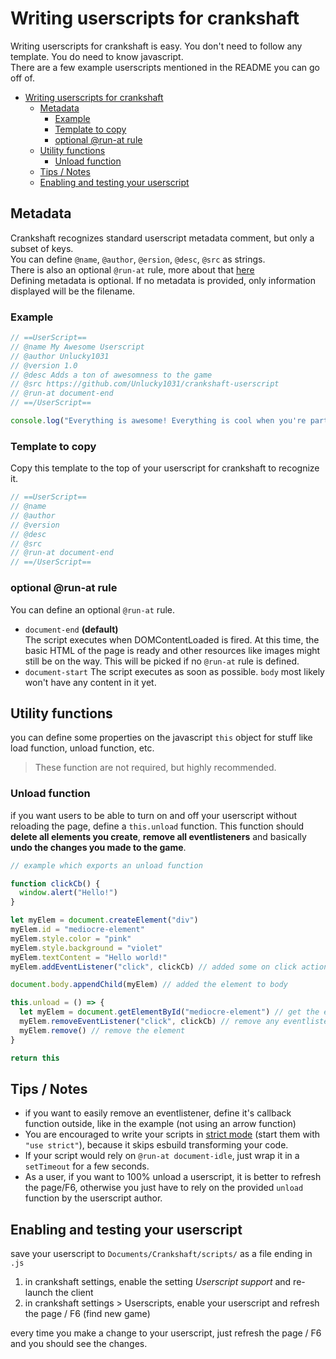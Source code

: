 # Writing userscripts for crankshaft
Writing userscripts for crankshaft is easy. You don't need to follow any template. You do need to know javascript.  
There are a few example userscripts mentioned in the README you can go off of.  

- [Writing userscripts for crankshaft](#writing-userscripts-for-crankshaft)
  - [Metadata](#metadata)
    - [Example](#example)
    - [Template to copy](#template-to-copy)
    - [optional @run-at rule](#optional-run-at-rule)
  - [Utility functions](#utility-functions)
    - [Unload function](#unload-function)
  - [Tips / Notes](#tips--notes)
  - [Enabling and testing your userscript](#enabling-and-testing-your-userscript)

## Metadata
Crankshaft recognizes standard userscript metadata comment, but only a subset of keys.  
You can define `@name`, `@author`, `@ersion`, `@desc`, `@src` as strings.  
There is also an optional `@run-at` rule, more about that [here](#optional-run-at-rule)  
Defining metadata is optional. If no metadata is provided, only information displayed will be the filename.  
  
### Example
```js
// ==UserScript==
// @name My Awesome Userscript
// @author Unlucky1031
// @version 1.0
// @desc Adds a ton of awesomness to the game
// @src https://github.com/Unlucky1031/crankshaft-userscript
// @run-at document-end
// ==/UserScript==

console.log("Everything is awesome! Everything is cool when you're part of a team!")
```
  
### Template to copy
Copy this template to the top of your userscript for crankshaft to recognize it.  
```js
// ==UserScript==
// @name 
// @author 
// @version 
// @desc 
// @src
// @run-at document-end 
// ==/UserScript==
```

### optional @run-at rule
You can define an optional `@run-at` rule.
- `document-end` **(default)**  
  The script executes when DOMContentLoaded is fired. At this time, the basic HTML of the page is ready and other resources like images might still be on the way. This will be picked if no `@run-at` rule is defined.
- `document-start`
  The script executes as soon as possible. `body` most likely won't have any content in it yet.

## Utility functions
you can define some properties on the javascript `this` object for stuff like load function, unload function, etc.
> These function are not required, but highly recommended.
  
### Unload function
if you want users to be able to turn on and off your userscript without reloading the page, define a `this.unload` function. 
This function should **delete all elements you create**, **remove all eventlisteners** and basically **undo the changes you made to the game**.  
  
```js
// example which exports an unload function

function clickCb() {
  window.alert("Hello!")
}

let myElem = document.createElement("div")
myElem.id = "mediocre-element"
myElem.style.color = "pink"
myElem.style.background = "violet"
myElem.textContent = "Hello world!"
myElem.addEventListener("click", clickCb) // added some on click action

document.body.appendChild(myElem) // added the element to body

this.unload = () => {
  let myElem = document.getElementById("mediocre-element") // get the element by id / queryselector
  myElem.removeEventListener("click", clickCb) // remove any eventlisteners you added to be safe
  myElem.remove() // remove the element
}

return this

``` 

## Tips / Notes
- if you want to easily remove an eventlistener, define it's callback function outside, like in the example (not using an arrow function)
- You are encouraged to write your scripts in [strict mode](https://developer.mozilla.org/en-US/docs/Web/JavaScript/Reference/Strict_mode) (start them with `"use strict"`), because it skips esbuild transforming your code.
- If your script would rely on `@run-at document-idle`, just wrap it in a `setTimeout` for a few seconds.
- As a user, if you want to 100% unload a userscript, it is better to refresh the page/F6, otherwise you just have to rely on the provided `unload` function by the userscript author.

## Enabling and testing your userscript

save your userscript to `Documents/Crankshaft/scripts/` as a file ending in `.js`
1. in crankshaft settings, enable the setting *Userscript support* and re-launch the client
2. in crankshaft settings > Userscripts, enable your userscript and refresh the page / F6 (find new game)
  
every time you make a change to your userscript, just refresh the page / F6 and you should see the changes.  